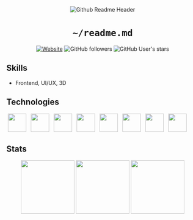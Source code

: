 

<div align="center">
  <img alt="Github Readme Header" src="https://github.com/brinterwastaken/brinterwastaken/assets/72494265/5034c958-93e0-4eb2-bb58-7a6a767f2f49">

  # `~/readme.md`
  
  [![Website](https://img.shields.io/static/v1?label=Website&message=brin.is-a.dev&logo=vuedotjs&style=for-the-badge&color=BFE3FF&labelColor=122039)](https://brin.is-a.dev)
  ![GitHub followers](https://img.shields.io/github/followers/brinterwastaken?logo=github&style=for-the-badge&color=C5FCFF&labelColor=122039)
  ![GitHub User's stars](https://img.shields.io/github/stars/brinterwastaken?logo=github&style=for-the-badge&color=F7CDFF&labelColor=122039)

</div>

## Skills
- Frontend, UI/UX, 3D

## Technologies

  <img width=48 height=48 hspace=4 src="https://cdn.jsdelivr.net/gh/devicons/devicon@latest/icons/html5/html5-original.svg" />
  <img width=48 height=48 hspace=4 src="https://cdn.jsdelivr.net/gh/devicons/devicon@latest/icons/css3/css3-original.svg" />
  <img width=48 height=48 hspace=4 src="https://cdn.jsdelivr.net/gh/devicons/devicon@latest/icons/javascript/javascript-original.svg" />
  <img width=48 height=48 hspace=4 src="https://cdn.jsdelivr.net/gh/devicons/devicon@latest/icons/vuejs/vuejs-original.svg" />
  <img width=48 height=48 hspace=4 src="https://cdn.jsdelivr.net/gh/devicons/devicon@latest/icons/tailwindcss/tailwindcss-original.svg" />
  <img width=48 height=48 hspace=4 src="https://cdn.jsdelivr.net/gh/devicons/devicon@latest/icons/python/python-original.svg" />
  <img width=48 height=48 hspace=4 src="https://cdn.jsdelivr.net/gh/devicons/devicon@latest/icons/blender/blender-original.svg" /> 
  <img width=48 height=48 hspace=4 src="https://cdn.jsdelivr.net/gh/devicons/devicon@latest/icons/figma/figma-original.svg" />

## Stats

<div align="center">
  
  <img height=140 align="center" src="https://github-readme-stats.vercel.app/api?username=brinterwastaken&title_color=C5FCFF&icon_color=F7CDFF&show_icons=true&text_color=BFE3FF&bg_color=122039&hide_border=true&border_radius=10"/>
  <img height=140 align="center" src="https://streak-stats.demolab.com?user=brinterwastaken&theme=dark&hide_border=true&border_radius=10&card_width=300&background=122039&fire=F7CDFF&ring=F7CDFF&currStreakLabel=BFE3FF&sideLabels=BFE3FF&sideNums=C5FCFF&hide_longest_streak=true" />
  <img height=140 align="center" src="https://github-readme-stats.vercel.app/api/top-langs?username=brinterwastaken&title_color=C5FCFF&icon_color=F7CDFF&show_icons=true&text_color=BFE3FF&bg_color=122039&hide_border=true&border_radius=7&layout=compact&langs_count=4&card_width=200&hide=vim%20script" />
  
</div>
